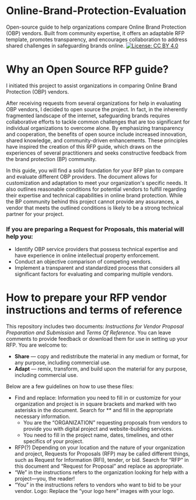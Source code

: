 # Online-Brand-Protection-Evaluation
Open-source guide to help organizations compare Online Brand Protection (OBP) vendors. Built from community expertise, it offers an adaptable RFP template, promotes transparency, and encourages collaboration to address shared challenges in safeguarding brands online.
[![License: CC BY 4.0](https://img.shields.io/badge/License-CC%20BY%204.0-lightgrey.svg)](http://creativecommons.org/licenses/by/4.0/)

# Why an Open Source RFP guide?

I initiated this project to assist organizations in comparing Online Brand Protection (OBP) vendors. 

After receiving requests from several organizations for help in evaluating OBP vendors, I decided to open source the project. In fact, in the inherently fragmented landscape of the internet, safeguarding brands requires collaborative efforts to tackle common challenges that are too significant for individual organizations to overcome alone. By emphasizing transparency and cooperation, the benefits of open source include increased innovation, shared knowledge, and community-driven enhancements. These principles have inspired the creation of this RFP guide, which draws on the experiences of several practitioners and seeks constructive feedback from the brand protection (BP) community.

In this guide, you will find a solid foundation for your RFP plan to compare and evaluate different OBP providers. The document allows for customization and adaptation to meet your organization's specific needs. It also outlines reasonable conditions for potential vendors to fulfill regarding their expertise and technical capabilities in online brand protection. While the BP community behind this project cannot provide any assurances, a vendor that meets the outlined conditions is likely to be a strong technical partner for your project.

### If you are preparing a Request for Proposals, this material will help you:

- Identify OBP service providers that possess technical expertise and have experience in online intellectual property enforcement. 
- Conduct an objective comparison of competing vendors. 
- Implement a transparent and standardized process that considers all significant factors for evaluating and comparing multiple vendors.

# How to prepare your RFP vendor instructions and terms of reference

This repository includes two documents: *Instructions for Vendor Proposal Preparation and Submission* and *Terms Of Reference*. You can leave comments to provide feedback or download them for use in setting up your RFP. 
You are welcome to:

- **Share** — copy and redistribute the material in any medium or format, for any purpose, including commercial use.
- **Adapt** — remix, transform, and build upon the material for any purpose, including commercial use.

Below are a few guidelines on how to use these files:

- Find and replace: Information you need to fill in or customize for your organization and project is in square brackets and marked with two asterisks in the document. Search for ** and fill in the appropriate necessary information.
  * You are the “ORGANIZATION” requesting proposals from vendors to provide you with digital project and website-building services.
  * You need to fill in the project name, dates, timelines, and other specifics of your project.
- RFP(?) Depending on your location and the nature of your organization and project, Requests for Proposals (RFP) may be called different things, such as Request for Information (RFI), tender, or bid. Search for “RFP” in this document and “Request for Proposal” and replace as appropriate. 
- “We” in the instructions refers to the organization looking for help with a project—you, the reader!
- “You” in the instructions refers to vendors who want to bid to be your vendor. 
Logo: Replace the “your logo here” images with your logo.
